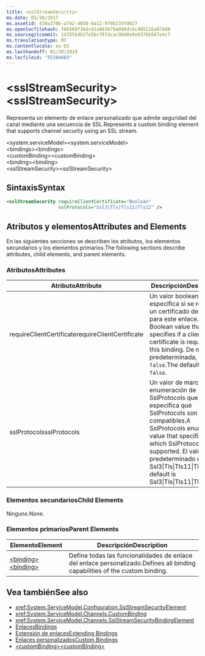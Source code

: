 ```yaml
---
title: <sslStreamSecurity>
ms.date: 03/30/2017
ms.assetid: 430a378b-a742-4858-8a12-9f9b235fd627
ms.openlocfilehash: f66569f36dc61a063b79a088dcbc405126a074d8
ms.sourcegitcommit: 14355b4b2fe5bcf874cac96d0a9e6376b567e4c7
ms.translationtype: MT
ms.contentlocale: es-ES
ms.lasthandoff: 01/30/2019
ms.locfileid: "55284603"
---
```

# <a name="sslstreamsecurity"></a><span data-ttu-id="e2b73-101">\<sslStreamSecurity></span><span class="sxs-lookup"><span data-stu-id="e2b73-101">\<sslStreamSecurity></span></span>
<span data-ttu-id="e2b73-102">Representa un elemento de enlace personalizado que admite seguridad del canal mediante una secuencia de SSL.</span><span class="sxs-lookup"><span data-stu-id="e2b73-102">Represents a custom binding element that supports channel security using an SSL stream.</span></span>  
  
 <span data-ttu-id="e2b73-103">\<system.serviceModel></span><span class="sxs-lookup"><span data-stu-id="e2b73-103">\<system.serviceModel></span></span>  
<span data-ttu-id="e2b73-104">\<bindings></span><span class="sxs-lookup"><span data-stu-id="e2b73-104">\<bindings></span></span>  
<span data-ttu-id="e2b73-105">\<customBinding></span><span class="sxs-lookup"><span data-stu-id="e2b73-105">\<customBinding></span></span>  
<span data-ttu-id="e2b73-106">\<binding></span><span class="sxs-lookup"><span data-stu-id="e2b73-106">\<binding></span></span>  
<span data-ttu-id="e2b73-107">\<sslStreamSecurity></span><span class="sxs-lookup"><span data-stu-id="e2b73-107">\<sslStreamSecurity></span></span>  
  
## <a name="syntax"></a><span data-ttu-id="e2b73-108">Sintaxis</span><span class="sxs-lookup"><span data-stu-id="e2b73-108">Syntax</span></span>  
  
```xml  
<sslStreamSecurity requireClientCertificate="Boolean"
                   sslProtocols="Ssl3|Tls|Tls11|Tls12" />
```  
  
## <a name="attributes-and-elements"></a><span data-ttu-id="e2b73-109">Atributos y elementos</span><span class="sxs-lookup"><span data-stu-id="e2b73-109">Attributes and Elements</span></span>  
 <span data-ttu-id="e2b73-110">En las siguientes secciones se describen los atributos, los elementos secundarios y los elementos primarios.</span><span class="sxs-lookup"><span data-stu-id="e2b73-110">The following sections describe attributes, child elements, and parent elements.</span></span>  
  
### <a name="attributes"></a><span data-ttu-id="e2b73-111">Atributos</span><span class="sxs-lookup"><span data-stu-id="e2b73-111">Attributes</span></span>  
  
|<span data-ttu-id="e2b73-112">Atributo</span><span class="sxs-lookup"><span data-stu-id="e2b73-112">Attribute</span></span>|<span data-ttu-id="e2b73-113">Descripción</span><span class="sxs-lookup"><span data-stu-id="e2b73-113">Description</span></span>|  
|---------------|-----------------|  
|<span data-ttu-id="e2b73-114">requireClientCertificate</span><span class="sxs-lookup"><span data-stu-id="e2b73-114">requireClientCertificate</span></span>|<span data-ttu-id="e2b73-115">Un valor booleano que especifica si se requiere un certificado de cliente para este enlace.</span><span class="sxs-lookup"><span data-stu-id="e2b73-115">A Boolean value that specifies if a client certificate is required for this binding.</span></span> <span data-ttu-id="e2b73-116">De manera predeterminada, es `false`.</span><span class="sxs-lookup"><span data-stu-id="e2b73-116">The default is `false`.</span></span>|  
|<span data-ttu-id="e2b73-117">sslProtocols</span><span class="sxs-lookup"><span data-stu-id="e2b73-117">sslProtocols</span></span>|<span data-ttu-id="e2b73-118">Un valor de marca de enumeración de SslProtocols que especifica qué SslProtocols son compatibles.</span><span class="sxs-lookup"><span data-stu-id="e2b73-118">A SslProtocols enum flag value that specifies which SslProtocols are supported.</span></span> <span data-ttu-id="e2b73-119">El valor predeterminado es Ssl3&#124;Tls&#124;Tls11&#124;Tls12.</span><span class="sxs-lookup"><span data-stu-id="e2b73-119">The default is Ssl3&#124;Tls&#124;Tls11&#124;Tls12.</span></span>|  
  
### <a name="child-elements"></a><span data-ttu-id="e2b73-120">Elementos secundarios</span><span class="sxs-lookup"><span data-stu-id="e2b73-120">Child Elements</span></span>  
 <span data-ttu-id="e2b73-121">Ninguno.</span><span class="sxs-lookup"><span data-stu-id="e2b73-121">None.</span></span>  
  
### <a name="parent-elements"></a><span data-ttu-id="e2b73-122">Elementos primarios</span><span class="sxs-lookup"><span data-stu-id="e2b73-122">Parent Elements</span></span>  
  
|<span data-ttu-id="e2b73-123">Elemento</span><span class="sxs-lookup"><span data-stu-id="e2b73-123">Element</span></span>|<span data-ttu-id="e2b73-124">Descripción</span><span class="sxs-lookup"><span data-stu-id="e2b73-124">Description</span></span>|  
|-------------|-----------------|  
|[<span data-ttu-id="e2b73-125">\<binding></span><span class="sxs-lookup"><span data-stu-id="e2b73-125">\<binding></span></span>](../../../../../docs/framework/misc/binding.md)|<span data-ttu-id="e2b73-126">Define todas las funcionalidades de enlace del enlace personalizado.</span><span class="sxs-lookup"><span data-stu-id="e2b73-126">Defines all binding capabilities of the custom binding.</span></span>|  
  
## <a name="see-also"></a><span data-ttu-id="e2b73-127">Vea también</span><span class="sxs-lookup"><span data-stu-id="e2b73-127">See also</span></span>
- <xref:System.ServiceModel.Configuration.SslStreamSecurityElement>
- <xref:System.ServiceModel.Channels.CustomBinding>
- <xref:System.ServiceModel.Channels.SslStreamSecurityBindingElement>
- [<span data-ttu-id="e2b73-128">Enlaces</span><span class="sxs-lookup"><span data-stu-id="e2b73-128">Bindings</span></span>](../../../../../docs/framework/wcf/bindings.md)
- [<span data-ttu-id="e2b73-129">Extensión de enlaces</span><span class="sxs-lookup"><span data-stu-id="e2b73-129">Extending Bindings</span></span>](../../../../../docs/framework/wcf/extending/extending-bindings.md)
- [<span data-ttu-id="e2b73-130">Enlaces personalizados</span><span class="sxs-lookup"><span data-stu-id="e2b73-130">Custom Bindings</span></span>](../../../../../docs/framework/wcf/extending/custom-bindings.md)
- [<span data-ttu-id="e2b73-131">\<customBinding></span><span class="sxs-lookup"><span data-stu-id="e2b73-131">\<customBinding></span></span>](../../../../../docs/framework/configure-apps/file-schema/wcf/custombinding.md)

